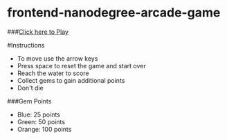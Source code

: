 frontend-nanodegree-arcade-game
===============================

###[Click here to Play](http://nerdstep.github.io/frontend-nanodegree-arcade-game/)

#Instructions

- To move use the arrow keys
- Press space to reset the game and start over
- Reach the water to score
- Collect gems to gain additional points
- Don't die

###Gem Points

- Blue: 25 points
- Green: 50 points
- Orange: 100 points
